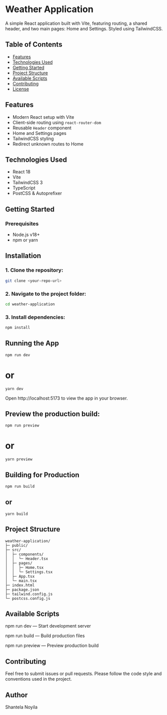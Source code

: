 # Weather Application

A simple React application built with Vite, featuring routing, a shared header, and two main pages: Home and Settings. Styled using TailwindCSS.

## Table of Contents

- [Features](#features)  
- [Technologies Used](#technologies-used)  
- [Getting Started](#getting-started)  
- [Project Structure](#project-structure)  
- [Available Scripts](#available-scripts)  
- [Contributing](#contributing)  
- [License](#license)  

## Features

- Modern React setup with Vite  
- Client-side routing using `react-router-dom`  
- Reusable `Header` component  
- Home and Settings pages  
- TailwindCSS styling  
- Redirect unknown routes to Home  

## Technologies Used

- React 18  
- Vite  
- TailwindCSS 3  
- TypeScript  
- PostCSS & Autoprefixer  

## Getting Started

### Prerequisites

- Node.js v18+  
- npm or yarn  

## Installation

### 1.  Clone the repository:

```bash
git clone <your-repo-url>
```

###  2. Navigate to the project folder:
```bash
cd weather-application
```

###  3. Install dependencies:

```bash
npm install
```
## Running the App
```bash
npm run dev
```

# or
```
yarn dev
```
 Open http://localhost:5173
 to view the app in your browser.

 ## Preview the production build:
 ```bash
npm run preview
```
# or
```
yarn preview
```

## Building for Production
```bash
npm run build
```
## or
```
yarn build
```
## Project Structure
```
weather-application/
├─ public/
├─ src/
│  ├─ components/
│  │  └─ Header.tsx
│  ├─ pages/
│  │  ├─ Home.tsx
│  │  └─ Settings.tsx
│  ├─ App.tsx
│  └─ main.tsx
├─ index.html
├─ package.json
├─ tailwind.config.js
└─ postcss.config.js
```
## Available Scripts

npm run dev — Start development server

npm run build — Build production files

npm run preview — Preview production build

## Contributing
Feel free to submit issues or pull requests. Please follow the code style and conventions used in the project.

## Author
Shantela Noyila